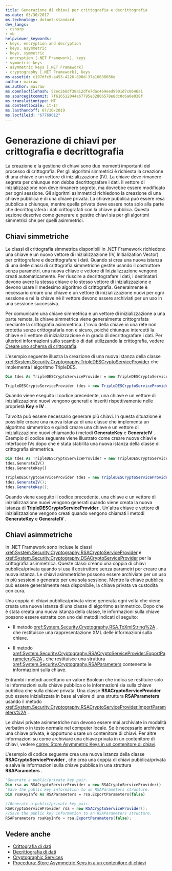 ```yaml
---
title: Generazione di chiavi per crittografia e decrittografia
ms.date: 03/30/2017
ms.technology: dotnet-standard
dev_langs:
- csharp
- vb
helpviewer_keywords:
- keys, encryption and decryption
- keys, asymmetric
- keys, symmetric
- encryption [.NET Framework], keys
- symmetric keys
- asymmetric keys [.NET Framework]
- cryptography [.NET Framework], keys
ms.assetid: c197dfc9-a453-4226-898d-37a16638056e
author: mairaw
ms.author: mairaw
ms.openlocfilehash: 52ec268df38a12dfe7dac469eed9901d7c0646a1
ms.sourcegitcommit: 7f616512044ab7795e32806578e8dc0c6a0e038f
ms.translationtype: MT
ms.contentlocale: it-IT
ms.lasthandoff: 07/10/2019
ms.locfileid: "67769612"
---
```

# <a name="generating-keys-for-encryption-and-decryption"></a>Generazione di chiavi per crittografia e decrittografia
La creazione e la gestione di chiavi sono due momenti importanti del processo di crittografia. Per gli algoritmi simmetrici è richiesta la creazione di una chiave e un vettore di inizializzazione (IV). La chiave deve rimanere segreta per chiunque non debba decrittografare i dati. Il vettore di inizializzazione non deve rimanere segreto, ma dovrebbe essere modificato per ogni sessione. Gli algoritmi asimmetrici richiedono la creazione di una chiave pubblica e di una chiave privata. La chiave pubblica può essere resa pubblica a chiunque, mentre quella privata deve essere nota solo alla parte che decrittograferà i dati crittografati con la chiave pubblica. Questa sezione descrive come generare e gestire chiavi sia per gli algoritmi simmetrici che per quelli asimmetrici.  
  
## <a name="symmetric-keys"></a>Chiavi simmetriche  
 Le classi di crittografia simmetrica disponibili in .NET Framework richiedono una chiave e un nuovo vettore di inizializzazione (IV, Initialization Vector) per crittografare e decrittografare i dati. Quando si crea una nuova istanza di una delle classi di crittografia simmetriche gestite usando il costruttore senza parametri, una nuova chiave e vettore di Inizializzazione vengono creati automaticamente. Per riuscire a decrittografare i dati, i destinatari devono avere la stessa chiave e lo stesso vettore di inizializzazione e devono usare il medesimo algoritmo di crittografia. Generalmente è necessario creare una chiave e un vettore di inizializzazione nuovi per ogni sessione e né la chiave né il vettore devono essere archiviati per un uso in una sessione successiva.  
  
 Per comunicare una chiave simmetrica e un vettore di inizializzazione a una parte remota, la chiave simmetrica viene generalmente crittografata mediante la crittografia asimmetrica. L'invio della chiave in una rete non protetta senza crittografarla non è sicuro, poiché chiunque intercetti la chiave e il vettore di inizializzazione è in grado di decrittografare i dati. Per ulteriori informazioni sullo scambio di dati utilizzando la crittografia, vedere [Creare uno schema di crittografia](../../../docs/standard/security/creating-a-cryptographic-scheme.md).  
  
 L'esempio seguente illustra la creazione di una nuova istanza della classe <xref:System.Security.Cryptography.TripleDESCryptoServiceProvider> che implementa l'algoritmo TripleDES.  
  
```vb  
Dim tdes As TripleDESCryptoServiceProvider = new TripleDESCryptoServiceProvider()  
```  
  
```csharp  
TripleDESCryptoServiceProvider tdes = new TripleDESCryptoServiceProvider();  
```  
  
 Quando viene eseguito il codice precedente, una chiave e un vettore di inizializzazione nuovi vengono generati e inseriti rispettivamente nelle proprietà **Key** e **IV** .  
  
 Talvolta può essere necessario generare più chiavi. In questa situazione è possibile creare una nuova istanza di una classe che implementa un algoritmo simmetrico e quindi creare una chiave e un vettore di inizializzazione nuovi chiamando i metodi **GenerateKey** e **GenerateIV** . Esempio di codice seguente viene illustrato come creare nuove chiavi e interfacce IVs dopo che è stata stabilita una nuova istanza della classe di crittografia simmetrica.  
  
```vb  
Dim tdes As TripleDESCryptoServiceProvider = new TripleDESCryptoServiceProvider()  
tdes.GenerateIV()  
tdes.GenerateKey()  
```  
  
```csharp  
TripleDESCryptoServiceProvider tdes = new TripleDESCryptoServiceProvider();  
tdes.GenerateIV();  
tdes.GenerateKey();  
```  
  
 Quando viene eseguito il codice precedente, una chiave e un vettore di inizializzazione nuovi vengono generati quando viene creata la nuova istanza di **TripleDESCryptoServiceProvider** . Un'altra chiave e vettore di inizializzazione vengono creati quando vengono chiamati i metodi **GenerateKey** e **GenerateIV** .  
  
## <a name="asymmetric-keys"></a>Chiavi asimmetriche  
 In .NET Framework sono incluse le classi <xref:System.Security.Cryptography.RSACryptoServiceProvider> e <xref:System.Security.Cryptography.DSACryptoServiceProvider> per la crittografia asimmetrica. Queste classi creano una coppia di chiavi pubblica/privata quando si usa il costruttore senza parametri per creare una nuova istanza. Le chiavi asimmetriche possono essere archiviate per un uso in più sessioni o generate per una sola sessione. Mentre la chiave pubblica può essere generalmente resa disponibile, la chiave privata va custodita con cura.  
  
 Una coppia di chiavi pubblica/privata viene generata ogni volta che viene creata una nuova istanza di una classe di algoritmo asimmetrico. Dopo che è stata creata una nuova istanza della classe, le informazioni sulla chiave possono essere estratte con uno dei metodi indicati di seguito:  
  
- Il metodo <xref:System.Security.Cryptography.RSA.ToXmlString%2A> , che restituisce una rappresentazione XML delle informazioni sulla chiave.  
  
- Il metodo <xref:System.Security.Cryptography.RSACryptoServiceProvider.ExportParameters%2A> , che restituisce una struttura <xref:System.Security.Cryptography.RSAParameters> contenente le informazioni sulla chiave.  
  
 Entrambi i metodi accettano un valore Boolean che indica se restituire solo le informazioni sulla chiave pubblica o le informazioni sia sulla chiave pubblica che sulla chiave privata. Una classe **RSACryptoServiceProvider** può essere inizializzata in base al valore di una struttura **RSAParameters** usando il metodo <xref:System.Security.Cryptography.RSACryptoServiceProvider.ImportParameters%2A> .  
  
 Le chiavi private asimmetriche non devono essere mai archiviate in modalità verbatim o in testo normale nel computer locale. Se è necessario archiviare una chiave privata, è opportuno usare un contenitore di chiavi. Per altre informazioni su come archiviare una chiave privata in un contenitore di chiavi, vedere [come: Store Asymmetric Keys in un contenitore di chiavi](../../../docs/standard/security/how-to-store-asymmetric-keys-in-a-key-container.md).  
  
 L'esempio di codice seguente crea una nuova istanza della classe **RSACryptoServiceProvider** , che crea una coppia di chiavi pubblica/privata e salva le informazioni sulla chiave pubblica in una struttura **RSAParameters** .  
  
```vb  
'Generate a public/private key pair.  
Dim rsa as RSACryptoServiceProvider = new RSACryptoServiceProvider()  
'Save the public key information to an RSAParameters structure.  
Dim rsaKeyInfo As RSAParameters = rsa.ExportParameters(false)  
```  
  
```csharp  
//Generate a public/private key pair.  
RSACryptoServiceProvider rsa = new RSACryptoServiceProvider();  
//Save the public key information to an RSAParameters structure.  
RSAParameters rsaKeyInfo = rsa.ExportParameters(false);  
```  
  
## <a name="see-also"></a>Vedere anche

- [Crittografia di dati](../../../docs/standard/security/encrypting-data.md)
- [Decrittografia di dati](../../../docs/standard/security/decrypting-data.md)
- [Cryptographic Services](../../../docs/standard/security/cryptographic-services.md)
- [Procedura: Store Asymmetric Keys in a un contenitore di chiavi](../../../docs/standard/security/how-to-store-asymmetric-keys-in-a-key-container.md)
